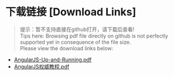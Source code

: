 # 下载链接 [Download Links]

> 提示：暂不支持直接在github打开，请下载后查看!<br>
> Tips here: Browsing pdf file directly on github is not perfectly supported yet in consequence of the file size. <br>
> Please view the download links below:

- [AngularJS-Up-and-Running.pdf](https://raw.githubusercontent.com/johnnynode/ebooks-angular/master/AngularJS-Up-and-Running.pdf)
- [AngularJS权威教程.pdf](https://raw.githubusercontent.com/johnnynode/ebooks-angular/master/AngularJS权威教程.pdf)